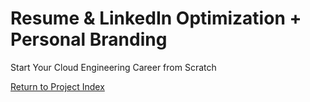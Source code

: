 # Resume & LinkedIn Optimization + Personal Branding
Start Your Cloud Engineering Career from Scratch

[Return to Project Index](https://github.com/mikepfeiffer/cloud-career-playbook)